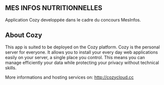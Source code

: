 ## MES INFOS NUTRITIONNELLES

Application Cozy developpée dans le cadre du concours MesInfos.

## About Cozy

This app is suited to be deployed on the Cozy platform. Cozy is the personal
server for everyone. It allows you to install your every day web applications
easily on your server, a single place you control. This means you can manage
efficiently your data while protecting your privacy without technical skills.

More informations and hosting services on: http://cozycloud.cc
